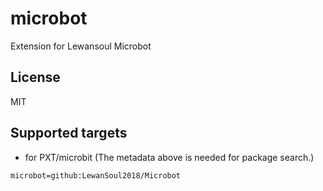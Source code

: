 # microbot

Extension for Lewansoul Microbot

## License

MIT

## Supported targets

* for PXT/microbit
(The metadata above is needed for package search.)

```package
microbot=github:LewanSoul2018/Microbot
```

